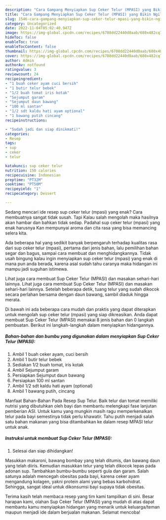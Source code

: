 ```yaml
---
description: "Cara Gampang Menyiapkan Sup Ceker Telur (MPASI) yang Bikin Ngiler "
title: "Cara Gampang Menyiapkan Sup Ceker Telur (MPASI) yang Bikin Ngiler "
slug: 1546-cara-gampang-menyiapkan-sup-ceker-telur-mpasi-yang-bikin-ngiler
category: Uncategorized
date: 2022-11-04T05:02:40.947Z
image: https://img-global.cpcdn.com/recipes/6708dd22440d0aab/680x482cq70/sup-ceker-telur-mpasi-foto-resep-utama.jpg
hideToc: false
enableToc: true
enableTocContent: false
thumbnail: https://img-global.cpcdn.com/recipes/6708dd22440d0aab/680x482cq70/sup-ceker-telur-mpasi-foto-resep-utama.jpg
cover: https://img-global.cpcdn.com/recipes/6708dd22440d0aab/680x482cq70/sup-ceker-telur-mpasi-foto-resep-utama.jpg
author: Admin
authorAv: notfound
ratingvalue: 3
reviewcount: 24
recipeingredient:
- "1 buah ceker ayam cuci bersih"
- "1 butir telur bebek"
- "1/2 buah tomat iris kotak"
- "Sejumput garam"
- "Sejumput daun bawang"
- "100 ml santan"
- "1/2 sdt kaldu hati ayam optional"
- "1 bawang putih cincang"
recipeinstructions:

- "Sudah jadi dan siap dinikmati!"
categories:
- Resep
tags:
- sup
- ceker
- telur

katakunci: sup ceker telur 
nutrition: 150 calories
recipecuisine: Indonesian
preptime: "PT32M"
cooktime: "PT50M"
recipeyield: "1"
recipecategory: Dessert

---
```



Sedang mencari ide resep sup ceker telur (mpasi) yang enak? Cara membuatnya sangat tidak susah. Tapi Kalau salah mengolah maka hasilnya akan hambar dan bahkan tidak sedap. Padahal sup ceker telur (mpasi) yang enak harusnya Kan mempunyai aroma dan cita rasa yang bisa memancing selera kita.


Ada beberapa hal yang sedikit banyak berpengaruh terhadap kualitas rasa dari sup ceker telur (mpasi), pertama dari jenis bahan, lalu pemilihan bahan segar dan bagus, sampai cara membuat dan menghidangkannya. Tidak usah bingung kalau ingin menyiapkan sup ceker telur (mpasi) yang enak di mana pun anda berada, karena asal sudah tahu caranya maka hidangan ini mampu jadi suguhan istimewa.

Lihat juga cara membuat Sup Ceker Telur (MPASI) dan masakan sehari-hari lainnya. Lihat juga cara membuat Sup Ceker Telur (MPASI) dan masakan sehari-hari lainnya. Setelah beberapa detik, tuang telur yang sudah dikocok secara perlahan bersama dengan daun bawang, sambil diaduk hingga merata.


Di bawah ini ada beberapa cara mudah dan praktis yang dapat diterapkan untuk mengolah sup ceker telur (mpasi) yang siap dikreasikan. Anda dapat membuat Sup Ceker Telur (MPASI) memakai 8 jenis bahan dan 0 langkah pembuatan. Berikut ini langkah-langkah dalam menyiapkan hidangannya.

<!--inarticleads1-->

##### Bahan-bahan dan bumbu yang digunakan dalam menyiapkan Sup Ceker Telur (MPASI):

1. Ambil 1 buah ceker ayam, cuci bersih
1. Ambil 1 butir telur bebek
1. Sediakan 1/2 buah tomat, iris kotak
1. Ambil Sejumput garam
1. Persiapkan Sejumput daun bawang
1. Persiapkan 100 ml santan
1. Ambil 1/2 sdt kaldu hati ayam (optional)
1. Ambil 1 bawang putih, cincang


Manfaat Bahan-Bahan Pada Resep Sup Telur. Baik telur dan tomat memiliki nutrisi yang dibutuhkan oleh bayi dan membantu melengkapi fase lanjutan pemberian ASI. Untuk kamu yang mungkin masih ragu memperkenalkan telur pada bayi semestinya tidak perlu khawatir. Tahu putih menjadi salah satu bahan makanan yang bisa ditambahkan ke dalam resep MPASI telur untuk anak. 

<!--inarticleads2-->

##### Instruksi untuk membuat Sup Ceker Telur (MPASI):


1. Selesai dan siap dihidangkan!

Masukkan makaroni, bawang bombay yang telah ditumis, dan bawang daun yang telah diiris. Kemudian masukkan telur yang telah dikocok lepas pada adonan sup. Tambahkan bumbu-bumbu seperti gula dan garam. Salah satunya adalah mencegah obesitas pada bayi, karena ceker ayam mengandung kolagen, yakni protein alami yang bebas karbohidrat. Sehingga, sangat ideal untuk dikonsumsi bayi supaya tidak obesitas. 

Terima kasih telah membaca resep yang tim kami tampilkan di sini. Besar harapan kami, olahan Sup Ceker Telur (MPASI) yang mudah di atas dapat membantu kamu menyiapkan hidangan yang menarik untuk keluarga/teman maupun menjadi ide dalam berjualan makanan. Selamat mencoba!
